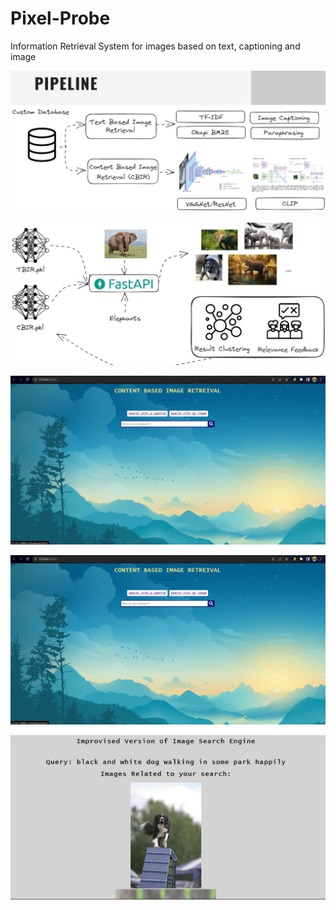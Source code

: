 # Pixel-Probe
Information Retrieval System for images based on text, captioning and image

![](https://github.com/Lagstill/Pixel-Probe/blob/main/Images/Screenshot%202023-10-30%20164345.png)


![](https://github.com/Lagstill/Pixel-Probe/blob/main/Images/Screenshot%202023-10-30%20164359.png)

![](https://github.com/Lagstill/Pixel-Probe/blob/main/Images/Screenshot%202023-10-30%20164626.png)

![](https://github.com/Lagstill/Pixel-Probe/blob/main/Images/Screenshot%202023-10-30%20164626.png)


![](https://github.com/Lagstill/Pixel-Probe/blob/main/Images/Screenshot%202023-10-30%20165121.png)


